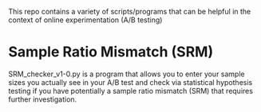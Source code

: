 This repo contains a variety of scripts/programs that can be helpful in the context of online experimentation (A/B testing)

# Sample Ratio Mismatch (SRM)
SRM_checker_v1-0.py is a program that allows you to enter your sample sizes you actually see in your A/B test and check via statistical hypothesis testing if you have potentially a sample ratio mismatch (SRM) that requires further investigation.
